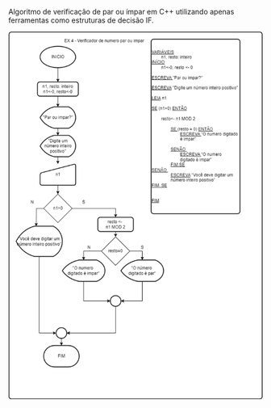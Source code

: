 Algoritmo de verificação de par ou ímpar em C++ utilizando apenas ferramentas como estruturas de decisão IF.

![Diagrama](L2_ex4.png)